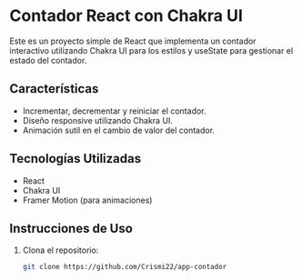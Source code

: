 # Contador React con Chakra UI

Este es un proyecto simple de React que implementa un contador interactivo utilizando Chakra UI para los estilos y useState para gestionar el estado del contador.

## Características

- Incrementar, decrementar y reiniciar el contador.
- Diseño responsive utilizando Chakra UI.
- Animación sutil en el cambio de valor del contador.

## Tecnologías Utilizadas

- React
- Chakra UI
- Framer Motion (para animaciones)

## Instrucciones de Uso

1. Clona el repositorio:

   ```bash
   git clone https://github.com/Crismi22/app-contador
